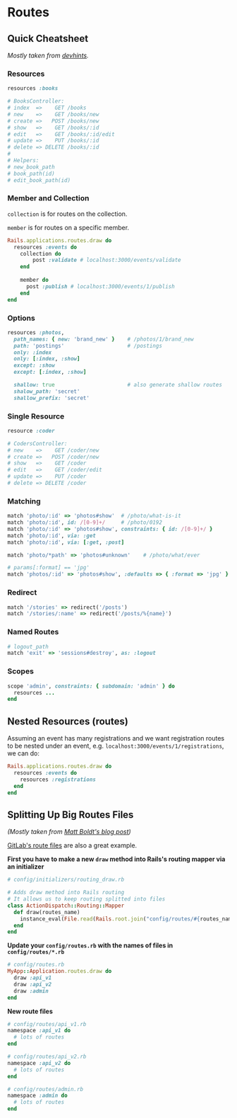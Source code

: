 # Routes

## Quick Cheatsheet

*Mostly taken from [devhints](https://devhints.io/rails-routes).*

### Resources

```ruby
resources :books

# BooksController:
# index  =>    GET /books
# new    =>    GET /books/new
# create =>   POST /books/new
# show   =>    GET /books/:id
# edit   =>    GET /books/:id/edit
# update =>    PUT /books/:id
# delete => DELETE /books/:id
#
# Helpers:
# new_book_path
# book_path(id)
# edit_book_path(id)
```

### Member and Collection

`collection` is for routes on the collection.

`member` is for routes on a specific member.

```ruby
Rails.applications.routes.draw do
  resources :events do
    collection do
    	post :validate # localhost:3000/events/validate
    end
    
    member do
      post :publish # localhost:3000/events/1/publish
    end
end
```

### Options

```ruby
resources :photos,
  path_names: { new: 'brand_new' }    # /photos/1/brand_new
  path: 'postings'                    # /postings
  only: :index
  only: [:index, :show]
  except: :show
  except: [:index, :show]

  shallow: true                       # also generate shallow routes
  shalow_path: 'secret'
  shallow_prefix: 'secret'
```

### Single Resource

```ruby
resource :coder

# CodersController:
# new    =>    GET /coder/new
# create =>   POST /coder/new
# show   =>    GET /coder
# edit   =>    GET /coder/edit
# update =>    PUT /coder
# delete => DELETE /coder
```

### Matching

```ruby
match 'photo/:id' => 'photos#show'  # /photo/what-is-it
match 'photo/:id', id: /[0-9]+/     # /photo/0192
match 'photo/:id' => 'photos#show', constraints: { id: /[0-9]+/ }
match 'photo/:id', via: :get
match 'photo/:id', via: [:get, :post]

match 'photo/*path' => 'photos#unknown'    # /photo/what/ever

# params[:format] == 'jpg'
match 'photos/:id' => 'photos#show', :defaults => { :format => 'jpg' }
```

### Redirect

```ruby
match '/stories' => redirect('/posts')
match '/stories/:name' => redirect('/posts/%{name}')
```

### Named Routes

```ruby
# logout_path
match 'exit' => 'sessions#destroy', as: :logout
```

### Scopes

```ruby
scope 'admin', constraints: { subdomain: 'admin' } do
  resources ...
end
```



## Nested Resources (routes)

Assuming an event has many registrations and we want registration routes to be nested under an event, e.g. `localhost:3000/events/1/registrations`, we can do:

```ruby
Rails.applications.routes.draw do
  resources :events do
    resources :registrations
  end
end
```



## Splitting Up Big Routes Files

*(Mostly taken from [Matt Boldt's blog post](https://mattboldt.com/separate-rails-route-files/))*

[GitLab's route files](https://gitlab.com/gitlab-org/gitlab/tree/master/config/routes) are also a great example.

**First you have to make a new `draw` method into Rails's routing mapper via an initializer**

```ruby
# config/initializers/routing_draw.rb

# Adds draw method into Rails routing
# It allows us to keep routing splitted into files
class ActionDispatch::Routing::Mapper
  def draw(routes_name)
    instance_eval(File.read(Rails.root.join("config/routes/#{routes_name}.rb")))
  end
end
```

**Update your `config/routes.rb` with the names of files in `config/routes/*.rb`**

```ruby
# config/routes.rb
MyApp::Application.routes.draw do
  draw :api_v1
  draw :api_v2
  draw :admin
end
```

**New route files**

```ruby
# config/routes/api_v1.rb
namespace :api_v1 do
  # lots of routes
end

# config/routes/api_v2.rb
namespace :api_v2 do
  # lots of routes
end

# config/routes/admin.rb
namespace :admin do
  # lots of routes
end
```


